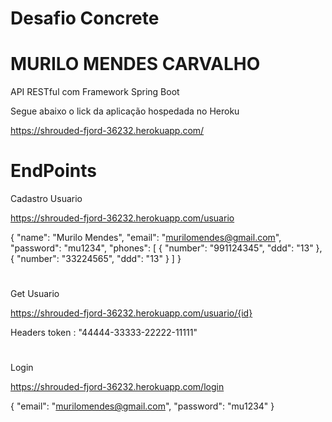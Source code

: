 # Desafio Concrete
# MURILO MENDES CARVALHO

API RESTful com Framework Spring Boot

Segue abaixo o lick da aplicação hospedada no Heroku

https://shrouded-fjord-36232.herokuapp.com/

# EndPoints

Cadastro Usuario

https://shrouded-fjord-36232.herokuapp.com/usuario

{
    "name": "Murilo Mendes",
    "email": "murilomendes@gmail.com",
    "password": "mu1234",
    "phones": [
        {
            "number": "991124345",
            "ddd": "13"
        },
        {
        	"number": "33224565",
            "ddd": "13"
        }
    ]
}
# 

Get Usuario

https://shrouded-fjord-36232.herokuapp.com/usuario/{id}

Headers
token : "44444-33333-22222-11111"

# 

Login

https://shrouded-fjord-36232.herokuapp.com/login

{
    "email": "murilomendes@gmail.com",
    "password": "mu1234"
}

# 
